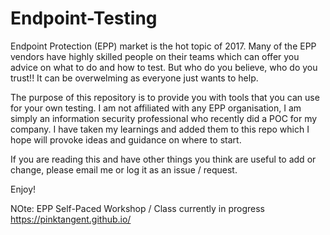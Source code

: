 # Endpoint-Testing
Endpoint Protection (EPP) market is the hot topic of 2017. Many of the EPP vendors have highly skilled people on their teams which can offer you advice on what to do and how to test. But who do you believe, who do you trust!! It can be overwelming as everyone just wants to help.

The purpose of this repository is to provide you with tools that you can use for your own testing. I am not affiliated with any EPP organisation, I am simply an information security professional who recently did a POC for my company. I have taken my learnings and added them to this repo which I hope will provoke ideas and guidance on where to start.

If you are reading this and have other things you think are useful to add or change, please email me or log it as an issue / request.

Enjoy!

NOte: EPP Self-Paced Workshop / Class currently in progress https://pinktangent.github.io/
